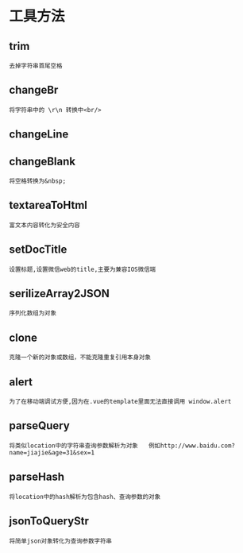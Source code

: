 # 工具方法

## trim
 ``去掉字符串首尾空格``
 

## changeBr 
 ``将字符串中的 \r\n 转换中<br/>``

## changeLine
 

## changeBlank
``将空格转换为&nbsp;`` 

## textareaToHtml
``富文本内容转化为安全内容``

## setDocTitle  
``设置标题,设置微信web的title,主要为兼容IOS微信端``

## serilizeArray2JSON
``序列化数组为对象``

## clone
``克隆一个新的对象或数组，不能克隆重复引用本身对象``

## alert 
``为了在移动端调试方便,因为在.vue的template里面无法直接调用 window.alert``

## parseQuery
`` 将类似location中的字符串查询参数解析为对象   例如http://www.baidu.com?name=jiajie&age=31&sex=1 ``

## parseHash
`` 将location中的hash解析为包含hash、查询参数的对象 ``

## jsonToQueryStr
``将简单json对象转化为查询参数字符串 ``